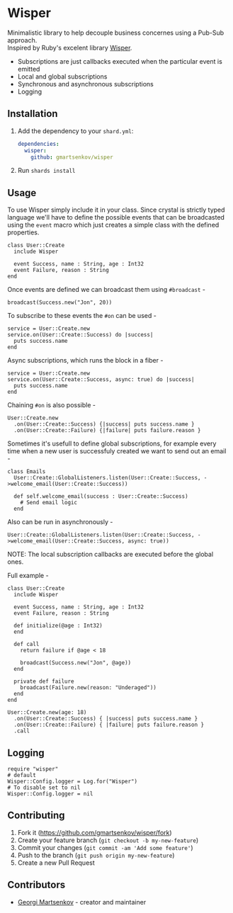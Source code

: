 # Wisper

Minimalistic library to help decouple business concernes using a Pub-Sub approach.  
Inspired by Ruby's excelent library [Wisper](https://github.com/krisleech/wisper).
- Subscriptions are just callbacks executed when the particular event is emitted
- Local and global subscriptions
- Synchronous and asynchronous subscriptions
- Logging

## Installation

1. Add the dependency to your `shard.yml`:

   ```yaml
   dependencies:
     wisper:
       github: gmartsenkov/wisper
   ```

2. Run `shards install`

## Usage

To use Wisper simply include it in your class. Since crystal is strictly typed language we'll have to define the possible events that can be broadcasted using the `event` macro which just creates a simple class with the defined properties. 
```crystal
class User::Create
  include Wisper

  event Success, name : String, age : Int32
  event Failure, reason : String
end
```
Once events are defined we can broadcast them using `#broadcast` -
```crystal
broadcast(Success.new("Jon", 20))
```
To subscribe to these events the `#on` can be used -
``` crystal
service = User::Create.new
service.on(User::Create::Success) do |success|
  puts success.name
end
```
Async subscriptions, which runs the block in a fiber - 
``` crystal
service = User::Create.new
service.on(User::Create::Success, async: true) do |success|
  puts success.name
end
```
Chaining `#on` is also possible -
``` crystal
User::Create.new
  .on(User::Create::Success) {|success| puts success.name }
  .on(User::Create::Failure) {|failure| puts failure.reason }
```
Sometimes it's usefull to define global subscriptions, for example every time when a new user is successfuly created we want to send out an email -
``` crystal
class Emails
  User::Create::GlobalListeners.listen(User::Create::Success, ->welcome_email(User::Create::Success))

  def self.welcome_email(success : User::Create::Success)
    # Send email logic
  end
```
Also can be run in asynchronously -
``` crystal
User::Create::GlobalListeners.listen(User::Create::Success, ->welcome_email(User::Create::Success, async: true))
```

NOTE: The local subscription callbacks are executed before the global ones.

Full example -
``` crystal
class User::Create
  include Wisper

  event Success, name : String, age : Int32
  event Failure, reason : String

  def initialize(@age : Int32)
  end

  def call
    return failure if @age < 18

    broadcast(Success.new("Jon", @age))
  end

  private def failure
    broadcast(Failure.new(reason: "Underaged"))
  end
end

User::Create.new(age: 18)
  .on(User::Create::Success) { |success| puts success.name }
  .on(User::Create::Failure) { |failure| puts failure.reason }
  .call
```

## Logging

``` crystal
require "wisper"
# default
Wisper::Config.logger = Log.for("Wisper")
# To disable set to nil
Wisper::Config.logger = nil
```

## Contributing

1. Fork it (<https://github.com/gmartsenkov/wisper/fork>)
2. Create your feature branch (`git checkout -b my-new-feature`)
3. Commit your changes (`git commit -am 'Add some feature'`)
4. Push to the branch (`git push origin my-new-feature`)
5. Create a new Pull Request

## Contributors

- [Georgi Martsenkov](https://github.com/gmartsenkov) - creator and maintainer
